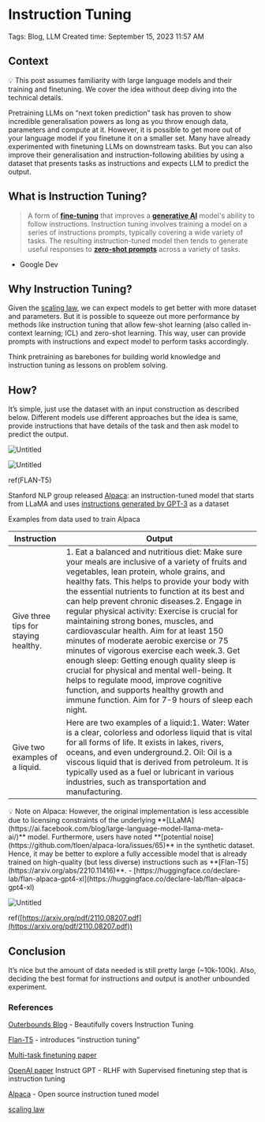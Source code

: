 # Instruction Tuning

Tags: Blog, LLM
Created time: September 15, 2023 11:57 AM

## Context

<aside>
💡 This post assumes familiarity with large language models and  their training and finetuning. We cover the idea without deep diving into the technical details.

</aside>

Pretraining LLMs on “next token prediction” task has proven to show incredible generalisation powers as long as you throw enough data, parameters and compute at it. However, it is possible to get more out of your language model if you finetune it on a smaller set. Many have already experimented with finetuning LLMs on downstream tasks. But you can also improve their generalisation and instruction-following abilities by using a dataset that presents tasks as instructions and expects LLM to predict the output.

## What is Instruction Tuning?

> A form of **[fine-tuning](https://developers.google.com/machine-learning/glossary/generative#fine-tuning)** that improves a **[generative AI](https://developers.google.com/machine-learning/glossary/generative#generative-AI)** model's ability to follow instructions. Instruction tuning involves training a model on a series of instructions prompts, typically covering a wide variety of tasks. The resulting instruction-tuned model then tends to generate useful responses to **[zero-shot prompts](https://developers.google.com/machine-learning/glossary/generative#zero-shot-prompting)** across a variety of tasks.
- Google Dev
> 

## Why Instruction Tuning?

Given the [scaling law](https://arxiv.org/abs/2001.08361), we can expect models to get better with more dataset and parameters. But it is possible to squeeze out more performance by methods like instruction tuning that allow few-shot learning (also called in-context learning; ICL) and zero-shot learning. This way, user can provide prompts with instructions and expect model to perform tasks accordingly.

Think pretraining as barebones for building world knowledge and instruction tuning as lessons on problem solving.

## How?

It’s simple, just use the dataset with an input construction as described below. Different models use different approaches but the idea is same, provide instructions that have details of the task and then ask model to predict the output.

![Untitled](Instruction%20Tuning%20a0356ad07d6a4e4c9f7589df8500ad63/Untitled.png)

![Untitled](Instruction%20Tuning%20a0356ad07d6a4e4c9f7589df8500ad63/Untitled%201.png)

ref(FLAN-T5)

Stanford NLP group released [Alpaca](https://crfm.stanford.edu/2023/03/13/alpaca.html): an instruction-tuned model that starts from LLaMA and uses [instructions generated by GPT-3](https://raw.githubusercontent.com/tatsu-lab/stanford_alpaca/main/alpaca_data.json) as a dataset

Examples from data used to train Alpaca

| Instruction | Output |
| --- | --- |
| Give three tips for staying healthy. | 1. Eat a balanced and nutritious diet: Make sure your meals are inclusive of a variety of fruits and vegetables, lean protein, whole grains, and healthy fats. This helps to provide your body with the essential nutrients to function at its best and can help prevent chronic diseases.2. Engage in regular physical activity: Exercise is crucial for maintaining strong bones, muscles, and cardiovascular health. Aim for at least 150 minutes of moderate aerobic exercise or 75 minutes of vigorous exercise each week.3. Get enough sleep: Getting enough quality sleep is crucial for physical and mental well-being. It helps to regulate mood, improve cognitive function, and supports healthy growth and immune function. Aim for 7-9 hours of sleep each night. |
| Give two examples of a liquid. | Here are two examples of a liquid:1. Water: Water is a clear, colorless and odorless liquid that is vital for all forms of life. It exists in lakes, rivers, oceans, and even underground.2. Oil: Oil is a viscous liquid that is derived from petroleum. It is typically used as a fuel or lubricant in various industries, such as transportation and manufacturing. |

<aside>
💡 Note on Alpaca: However, the original implementation is less accessible due to licensing constraints of the underlying **[LLaMA](https://ai.facebook.com/blog/large-language-model-llama-meta-ai/)** model. Furthermore, users have noted **[potential noise](https://github.com/tloen/alpaca-lora/issues/65)** in the synthetic dataset. Hence, it may be better to explore a fully accessible model that is already trained on high-quality (but less diverse) instructions such as **[Flan-T5](https://arxiv.org/abs/2210.11416)**.
- [https://huggingface.co/declare-lab/flan-alpaca-gpt4-xl](https://huggingface.co/declare-lab/flan-alpaca-gpt4-xl)

</aside>

![Untitled](Instruction%20Tuning%20a0356ad07d6a4e4c9f7589df8500ad63/Untitled%202.png)

ref([https://arxiv.org/pdf/2110.08207.pdf](https://arxiv.org/pdf/2110.08207.pdf))

## Conclusion

It’s nice but the amount of data needed is still pretty large (~10k-100k). Also, deciding the best format for instructions and output is another unbounded experiment.

### References

[Outerbounds Blog](https://outerbounds.com/blog/custom-llm-tuning/) - Beautifully covers Instruction Tuning

[Flan-T5](https://arxiv.org/abs/2109.01652) - introduces “instruction tuning”

[Multi-task finetuning paper](https://arxiv.org/abs/2110.08207)

[OpenAI paper](https://arxiv.org/abs/2203.02155) Instruct GPT - RLHF with Supervised finetuning step that is instruction tuning 

[Alpaca](https://crfm.stanford.edu/2023/03/13/alpaca.html) - Open source instruction tuned model 

[scaling law](https://arxiv.org/abs/2001.08361)